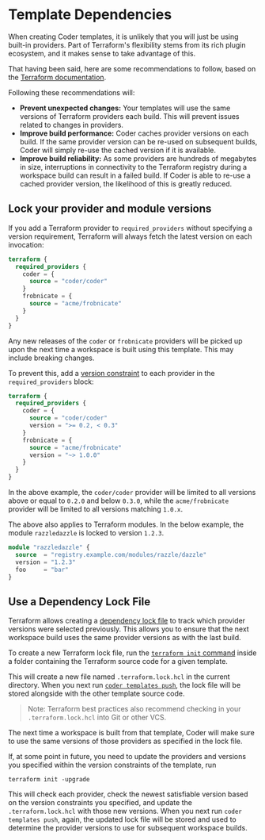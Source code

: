 # Template Dependencies

When creating Coder templates, it is unlikely that you will just be using
built-in providers. Part of Terraform's flexibility stems from its rich plugin
ecosystem, and it makes sense to take advantage of this.

That having been said, here are some recommendations to follow, based on the
[Terraform documentation](https://developer.hashicorp.com/terraform/tutorials/configuration-language/provider-versioning).

Following these recommendations will:

- **Prevent unexpected changes:** Your templates will use the same versions of
  Terraform providers each build. This will prevent issues related to changes in
  providers.
- **Improve build performance:** Coder caches provider versions on each build.
  If the same provider version can be re-used on subsequent builds, Coder will
  simply re-use the cached version if it is available.
- **Improve build reliability:** As some providers are hundreds of megabytes in
  size, interruptions in connectivity to the Terraform registry during a
  workspace build can result in a failed build. If Coder is able to re-use a
  cached provider version, the likelihood of this is greatly reduced.

## Lock your provider and module versions

If you add a Terraform provider to `required_providers` without specifying a
version requirement, Terraform will always fetch the latest version on each
invocation:

```terraform
terraform {
  required_providers {
    coder = {
      source = "coder/coder"
    }
    frobnicate = {
      source = "acme/frobnicate"
    }
  }
}
```

Any new releases of the `coder` or `frobnicate` providers will be picked up upon
the next time a workspace is built using this template. This may include
breaking changes.

To prevent this, add a
[version constraint](https://developer.hashicorp.com/terraform/language/expressions/version-constraints)
to each provider in the `required_providers` block:

```terraform
terraform {
  required_providers {
    coder = {
      source = "coder/coder"
      version = ">= 0.2, < 0.3"
    }
    frobnicate = {
      source = "acme/frobnicate"
      version = "~> 1.0.0"
    }
  }
}
```

In the above example, the `coder/coder` provider will be limited to all versions
above or equal to `0.2.0` and below `0.3.0`, while the `acme/frobnicate`
provider will be limited to all versions matching `1.0.x`.

The above also applies to Terraform modules. In the below example, the module
`razzledazzle` is locked to version `1.2.3`.

```terraform
module "razzledazzle" {
  source  = "registry.example.com/modules/razzle/dazzle"
  version = "1.2.3"
  foo     = "bar"
}
```

## Use a Dependency Lock File

Terraform allows creating a
[dependency lock file](https://developer.hashicorp.com/terraform/language/files/dependency-lock)
to track which provider versions were selected previously. This allows you to
ensure that the next workspace build uses the same provider versions as with the
last build.

To create a new Terraform lock file, run the
[`terraform init` command](https://developer.hashicorp.com/terraform/cli/commands/init)
inside a folder containing the Terraform source code for a given template.

This will create a new file named `.terraform.lock.hcl` in the current
directory. When you next run
[`coder templates push`](../../../reference/cli/templates_push.md), the lock
file will be stored alongside with the other template source code.

> Note: Terraform best practices also recommend checking in your
> `.terraform.lock.hcl` into Git or other VCS.

The next time a workspace is built from that template, Coder will make sure to
use the same versions of those providers as specified in the lock file.

If, at some point in future, you need to update the providers and versions you
specified within the version constraints of the template, run

```console
terraform init -upgrade
```

This will check each provider, check the newest satisfiable version based on the
version constraints you specified, and update the `.terraform.lock.hcl` with
those new versions. When you next run `coder templates push`, again, the updated
lock file will be stored and used to determine the provider versions to use for
subsequent workspace builds.
